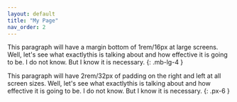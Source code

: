 ```yaml
---
layout: default
title: "My Page"
nav_order: 2
---
```


This paragraph will have a margin bottom of 1rem/16px at large screens. Well, let's see what exactlythis is talking about and how effective it is going to be. I do not know. But I know it is necessary.
{: .mb-lg-4 }

This paragraph will have 2rem/32px of padding on the right and left at all screen sizes. Well, let's see what exactlythis is talking about and how effective it is going to be. I do not know. But I know it is necessary.
{: .px-6 }
